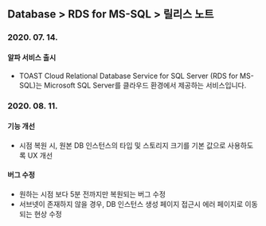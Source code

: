 ## Database > RDS for MS-SQL > 릴리스 노트

### 2020. 07. 14.

#### 알파 서비스 출시

* TOAST Cloud Relational Database Service for SQL Server (RDS for MS-SQL)는 Microsoft SQL Server를 클라우드 환경에서 제공하는 서비스입니다.

### 2020. 08. 11.

#### 기능 개선

* 시점 복원 시, 원본 DB 인스턴스의 타입 및 스토리지 크기를 기본 값으로 사용하도록 UX 개선

#### 버그 수정

* 원하는 시점 보다 5분 전까지만 복원되는 버그 수정
* 서브넷이 존재하지 않을 경우, DB 인스턴스 생성 페이지 접근시 에러 페이지로 이동되는 현상 수정